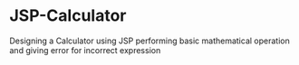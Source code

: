 # JSP-Calculator

Designing a Calculator using JSP 
performing basic mathematical operation and giving error for incorrect expression
